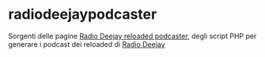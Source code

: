 # radiodeejaypodcaster
Sorgenti delle pagine [Radio Deejay reloaded podcaster](http://deejayreloadedpodcast.maxxer.it/), degli script PHP per generare i podcast dei reloaded di [Radio Deejay](http://www.deejay.it)
